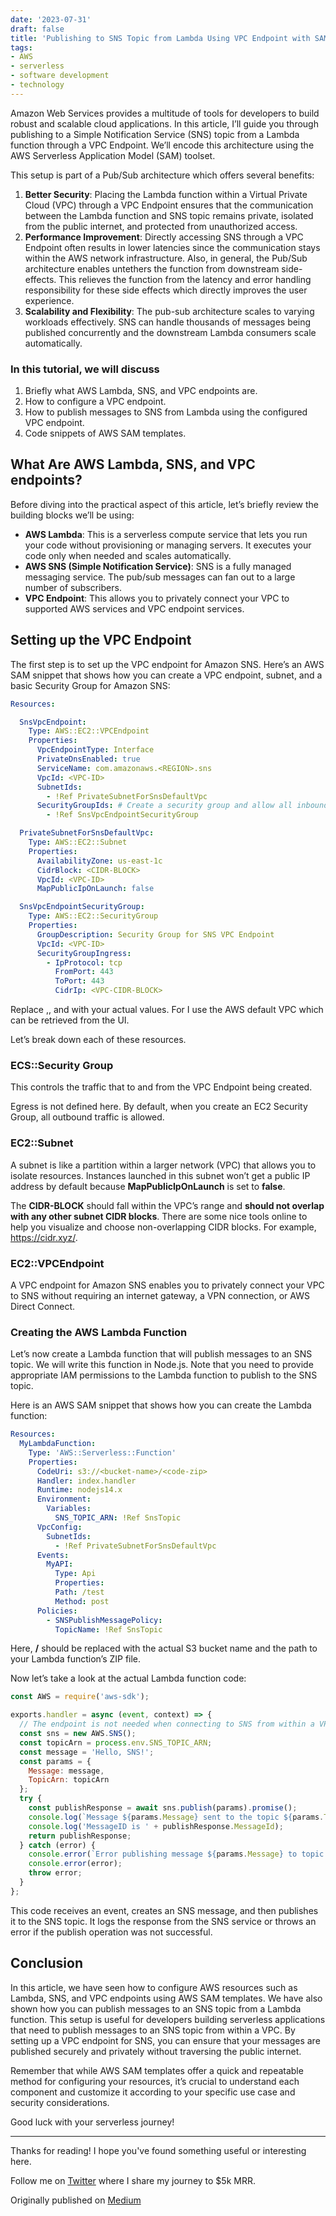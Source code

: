```yaml
---
date: '2023-07-31'
draft: false
title: 'Publishing to SNS Topic from Lambda Using VPC Endpoint with SAM Template: AWS Serverless Application Model (SAM) Pub/Sub Architecture'
tags:
- AWS
- serverless
- software development
- technology
---
```


Amazon Web Services provides a multitude of tools for developers to build robust and scalable cloud applications. In this article, I’ll guide you through publishing to a Simple Notification Service (SNS) topic from a Lambda function through a VPC Endpoint. We’ll encode this architecture using the AWS Serverless Application Model (SAM) toolset.

This setup is part of a Pub/Sub architecture which offers several benefits:

1. **Better Security**: Placing the Lambda function within a Virtual Private Cloud (VPC) through a VPC Endpoint ensures that the communication between the Lambda function and SNS topic remains private, isolated from the public internet, and protected from unauthorized access.
2. **Performance Improvement**: Directly accessing SNS through a VPC Endpoint often results in lower latencies since the communication stays within the AWS network infrastructure. Also, in general, the Pub/Sub architecture enables untethers the function from downstream side-effects. This relieves the function from the latency and error handling responsibility for these side effects which directly improves the user experience.
3. **Scalability and Flexibility**: The pub-sub architecture scales to varying workloads effectively. SNS can handle thousands of messages being published concurrently and the downstream Lambda consumers scale automatically.

### In this tutorial, we will discuss
1. Briefly what AWS Lambda, SNS, and VPC endpoints are.
1. How to configure a VPC endpoint.
1. How to publish messages to SNS from Lambda using the configured VPC endpoint.
1. Code snippets of AWS SAM templates.

## What Are AWS Lambda, SNS, and VPC endpoints?
Before diving into the practical aspect of this article, let’s briefly review the building blocks we’ll be using:

- **AWS Lambda**: This is a serverless compute service that lets you run your code without provisioning or managing servers. It executes your code only when needed and scales automatically.
- **AWS SNS (Simple Notification Service)**: SNS is a fully managed messaging service. The pub/sub messages can fan out to a large number of subscribers.
- **VPC Endpoint**: This allows you to privately connect your VPC to supported AWS services and VPC endpoint services.

## Setting up the VPC Endpoint
The first step is to set up the VPC endpoint for Amazon SNS. Here’s an AWS SAM snippet that shows how you can create a VPC endpoint, subnet, and a basic Security Group for Amazon SNS:

```yaml
Resources:

  SnsVpcEndpoint:
    Type: AWS::EC2::VPCEndpoint
    Properties:
      VpcEndpointType: Interface
      PrivateDnsEnabled: true
      ServiceName: com.amazonaws.<REGION>.sns
      VpcId: <VPC-ID>
      SubnetIds:
        - !Ref PrivateSubnetForSnsDefaultVpc
      SecurityGroupIds: # Create a security group and allow all inbound access from the VPC CIDR
        - !Ref SnsVpcEndpointSecurityGroup

  PrivateSubnetForSnsDefaultVpc:
    Type: AWS::EC2::Subnet
    Properties:
      AvailabilityZone: us-east-1c
      CidrBlock: <CIDR-BLOCK>
      VpcId: <VPC-ID>
      MapPublicIpOnLaunch: false

  SnsVpcEndpointSecurityGroup:
    Type: AWS::EC2::SecurityGroup
    Properties:
      GroupDescription: Security Group for SNS VPC Endpoint
      VpcId: <VPC-ID>
      SecurityGroupIngress:
        - IpProtocol: tcp
          FromPort: 443
          ToPort: 443
          CidrIp: <VPC-CIDR-BLOCK>
```

Replace <REGION>,<VPC-ID>, <VPC-CIDR-BLOCK> and <CIDR-BLOCK> with your actual values. For <VPC-ID> I use the AWS default VPC which can be retrieved from the UI.

Let’s break down each of these resources.

### ECS::Security Group
This controls the traffic that to and from the VPC Endpoint being created.

Egress is not defined here. By default, when you create an EC2 Security Group, all outbound traffic is allowed.

### EC2::Subnet
A subnet is like a partition within a larger network (VPC) that allows you to isolate resources. Instances launched in this subnet won’t get a public IP address by default because **MapPublicIpOnLaunch** is set to **false**.

The **CIDR-BLOCK** should fall within the VPC’s range and **should not overlap with any other subnet CIDR blocks**. There are some nice tools online to help you visualize and choose non-overlapping CIDR blocks. For example, https://cidr.xyz/.

### EC2::VPCEndpoint
A VPC endpoint for Amazon SNS enables you to privately connect your VPC to SNS without requiring an internet gateway, a VPN connection, or AWS Direct Connect.

### Creating the AWS Lambda Function
Let’s now create a Lambda function that will publish messages to an SNS topic. We will write this function in Node.js. Note that you need to provide appropriate IAM permissions to the Lambda function to publish to the SNS topic.

Here is an AWS SAM snippet that shows how you can create the Lambda function:

```yaml
Resources:
  MyLambdaFunction:
    Type: 'AWS::Serverless::Function'
    Properties:
      CodeUri: s3://<bucket-name>/<code-zip>
      Handler: index.handler
      Runtime: nodejs14.x
      Environment: 
        Variables:
          SNS_TOPIC_ARN: !Ref SnsTopic
      VpcConfig:
        SubnetIds:
          - !Ref PrivateSubnetForSnsDefaultVpc
      Events:
        MyAPI:
          Type: Api
          Properties:
          Path: /test
          Method: post
      Policies:
        - SNSPublishMessagePolicy:
          TopicName: !Ref SnsTopic
```

Here, **<bucket-name>/<code-zip>** should be replaced with the actual S3 bucket name and the path to your Lambda function’s ZIP file.

Now let’s take a look at the actual Lambda function code:

```javascript
const AWS = require('aws-sdk');

exports.handler = async (event, context) => {
  // The endpoint is not needed when connecting to SNS from within a VPC
  const sns = new AWS.SNS();
  const topicArn = process.env.SNS_TOPIC_ARN;
  const message = 'Hello, SNS!';
  const params = {
    Message: message,
    TopicArn: topicArn
  };
  try {
    const publishResponse = await sns.publish(params).promise();
    console.log(`Message ${params.Message} sent to the topic ${params.TopicArn}`);
    console.log('MessageID is ' + publishResponse.MessageId);
    return publishResponse;
  } catch (error) {
    console.error(`Error publishing message ${params.Message} to topic ${params.TopicArn}`);
    console.error(error);
    throw error;
  }
};
```

This code receives an event, creates an SNS message, and then publishes it to the SNS topic. It logs the response from the SNS service or throws an error if the publish operation was not successful.

## Conclusion
In this article, we have seen how to configure AWS resources such as Lambda, SNS, and VPC endpoints using AWS SAM templates. We have also shown how you can publish messages to an SNS topic from a Lambda function. This setup is useful for developers building serverless applications that need to publish messages to an SNS topic from within a VPC. By setting up a VPC endpoint for SNS, you can ensure that your messages are published securely and privately without traversing the public internet.

Remember that while AWS SAM templates offer a quick and repeatable method for configuring your resources, it’s crucial to understand each component and customize it according to your specific use case and security considerations.

Good luck with your serverless journey!

---

Thanks for reading! I hope you've found something useful or interesting here.

Follow me on [Twitter](https://x.com/tony_oreglia) where I share my journey to $5k MRR.

Originally published on [Medium](https://tony-oreglia.medium.com/publishing-to-sns-topic-from-lambda-using-vpc-endpoint-with-sam-template-101794383403)
